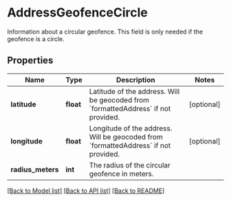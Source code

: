 # AddressGeofenceCircle

Information about a circular geofence. This field is only needed if the geofence is a circle.
## Properties
Name | Type | Description | Notes
------------ | ------------- | ------------- | -------------
**latitude** | **float** | Latitude of the address. Will be geocoded from &#x60;formattedAddress&#x60; if not provided. | [optional] 
**longitude** | **float** | Longitude of the address. Will be geocoded from &#x60;formattedAddress&#x60; if not provided. | [optional] 
**radius_meters** | **int** | The radius of the circular geofence in meters. | 

[[Back to Model list]](../README.md#documentation-for-models) [[Back to API list]](../README.md#documentation-for-api-endpoints) [[Back to README]](../README.md)



